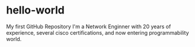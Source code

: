 # hello-world
My first GitHub Repository
I'm a Network Enginner with 20 years of experience, several cisco certifications, and now entering programmability world.
